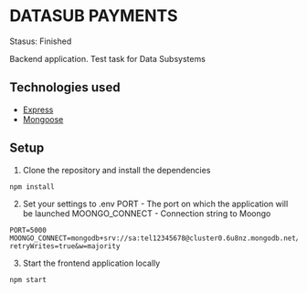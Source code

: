 # DATASUB PAYMENTS

Stasus: Finished

Backend application. Test task for Data Subsystems

## Technologies used

- [Express](http://expressjs.com)
- [Mongoose](https://www.mongoose.com)

## Setup

1. Clone the repository and install the dependencies

```bash
npm install
```

2. Set your settings to .env
   PORT - The port on which the application will be launched
   MOONGO_CONNECT - Connection string to Moongo

```
PORT=5000
MOONGO_CONNECT=mongodb+srv://sa:tel12345678@cluster0.6u8nz.mongodb.net/myFirstDatabase?retryWrites=true&w=majority
```

3. Start the frontend application locally

```bash
npm start
```
